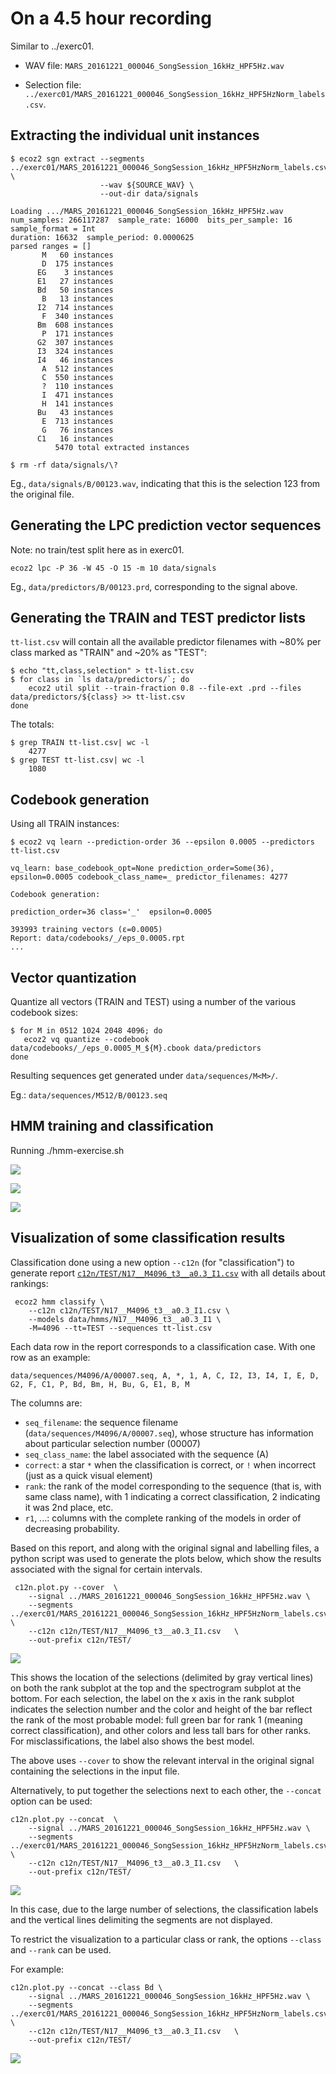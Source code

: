 # On a 4.5 hour recording

Similar to ../exerc01.

- WAV file: `MARS_20161221_000046_SongSession_16kHz_HPF5Hz.wav`

- Selection file: `../exerc01/MARS_20161221_000046_SongSession_16kHz_HPF5HzNorm_labels.csv`.


## Extracting the individual unit instances

```
$ ecoz2 sgn extract --segments ../exerc01/MARS_20161221_000046_SongSession_16kHz_HPF5HzNorm_labels.csv \
                    --wav ${SOURCE_WAV} \
                    --out-dir data/signals

Loading .../MARS_20161221_000046_SongSession_16kHz_HPF5Hz.wav
num_samples: 266117287  sample_rate: 16000  bits_per_sample: 16  sample_format = Int
duration: 16632  sample_period: 0.0000625
parsed ranges = []
       M   60 instances
       D  175 instances
      EG    3 instances
      E1   27 instances
      Bd   50 instances
       B   13 instances
      I2  714 instances
       F  340 instances
      Bm  608 instances
       P  171 instances
      G2  307 instances
      I3  324 instances
      I4   46 instances
       A  512 instances
       C  550 instances
       ?  110 instances
       I  471 instances
       H  141 instances
      Bu   43 instances
       E  713 instances
       G   76 instances
      C1   16 instances
          5470 total extracted instances
```

```
$ rm -rf data/signals/\?
```

Eg., `data/signals/B/00123.wav`, indicating that this is the selection
123 from the original file.

## Generating the LPC prediction vector sequences

Note: no train/test split here as in exerc01.

```
ecoz2 lpc -P 36 -W 45 -O 15 -m 10 data/signals
```

Eg., `data/predictors/B/00123.prd`, corresponding to the signal above.


## Generating the TRAIN and TEST predictor lists

`tt-list.csv` will contain all the available predictor filenames with
~80% per class marked as "TRAIN" and ~20% as "TEST":

```
$ echo "tt,class,selection" > tt-list.csv
$ for class in `ls data/predictors/`; do
    ecoz2 util split --train-fraction 0.8 --file-ext .prd --files data/predictors/${class} >> tt-list.csv
done
```

The totals:
```
$ grep TRAIN tt-list.csv| wc -l
    4277
$ grep TEST tt-list.csv| wc -l
    1080
```

## Codebook generation

Using all TRAIN instances:

```
$ ecoz2 vq learn --prediction-order 36 --epsilon 0.0005 --predictors tt-list.csv

vq_learn: base_codebook_opt=None prediction_order=Some(36), epsilon=0.0005 codebook_class_name=_ predictor_filenames: 4277

Codebook generation:

prediction_order=36 class='_'  epsilon=0.0005

393993 training vectors (ε=0.0005)
Report: data/codebooks/_/eps_0.0005.rpt
...
```

## Vector quantization

Quantize all vectors (TRAIN and TEST) using a number of the various
codebook sizes:

```
$ for M in 0512 1024 2048 4096; do 
   ecoz2 vq quantize --codebook data/codebooks/_/eps_0.0005_M_${M}.cbook data/predictors
done
```

Resulting sequences get generated under `data/sequences/M<M>/`.

Eg.: `data/sequences/M512/B/00123.seq`


## HMM training and classification

Running ./hmm-exercise.sh

![](summary.png)

![](summary1.png)

![](summary2.png)


## Visualization of some classification results

Classification done using a new option `--c12n` (for "classification")
to generate report
[`c12n/TEST/N17__M4096_t3__a0.3_I1.csv`](c12n/TEST/N17__M4096_t3__a0.3_I1.csv)
with all details about rankings:

     ecoz2 hmm classify \
        --c12n c12n/TEST/N17__M4096_t3__a0.3_I1.csv \
        --models data/hmms/N17__M4096_t3__a0.3_I1 \
        -M=4096 --tt=TEST --sequences tt-list.csv

Each data row in the report corresponds to a classification case.
With one row as an example:

```csv
data/sequences/M4096/A/00007.seq, A, *, 1, A, C, I2, I3, I4, I, E, D, G2, F, C1, P, Bd, Bm, H, Bu, G, E1, B, M
```

The columns are:

- `seq_filename`: the sequence filename (`data/sequences/M4096/A/00007.seq`),
  whose structure has information about particular selection number (00007)
- `seq_class_name`: the label associated with the sequence (A)
- `correct`: a star `*` when the classification is correct, or `!` when incorrect
  (just as a quick visual element)
- `rank`: the rank of the model corresponding to the sequence (that is, with
  same class name), with 1 indicating a correct classification,
  2 indicating it was 2nd place, etc.
- `r1`, ...: columns with the complete ranking of the models
  in order of decreasing probability.

Based on this report, and along with the original signal and labelling files,
a python script was used to generate the plots below, which show
the results associated with the signal for certain intervals.

     c12n.plot.py --cover  \
        --signal ../MARS_20161221_000046_SongSession_16kHz_HPF5Hz.wav \
        --segments ../exerc01/MARS_20161221_000046_SongSession_16kHz_HPF5HzNorm_labels.csv \
        --c12n c12n/TEST/N17__M4096_t3__a0.3_I1.csv   \
        --out-prefix c12n/TEST/

![](c12n/TEST/c12n_cover.png)

This shows the location of the selections (delimited by gray vertical lines)
on both the rank subplot at the top and the spectrogram subplot at the bottom.
For each selection, the label on the x axis in the rank subplot indicates
the selection number and the color and height of the bar reflect the rank
of the most probable model: full green bar for rank 1 (meaning correct
classification), and other colors and less tall bars for other ranks.
For misclassifications, the label also shows the best model.

The above uses `--cover` to show the relevant interval in the original
signal containing the selections in the input file.

Alternatively, to put together the selections next to each other, the
`--concat` option can be used:

    c12n.plot.py --concat  \
        --signal ../MARS_20161221_000046_SongSession_16kHz_HPF5Hz.wav \
        --segments ../exerc01/MARS_20161221_000046_SongSession_16kHz_HPF5HzNorm_labels.csv \
        --c12n c12n/TEST/N17__M4096_t3__a0.3_I1.csv   \
        --out-prefix c12n/TEST/

![](c12n/TEST/c12n_concat.png)

In this case, due to the large number of selections, the classification
labels and the vertical lines delimiting the segments are not displayed.

To restrict the visualization to a particular class or rank, the options
`--class` and `--rank` can be used.

For example:

    c12n.plot.py --concat --class Bd \
        --signal ../MARS_20161221_000046_SongSession_16kHz_HPF5Hz.wav \
        --segments ../exerc01/MARS_20161221_000046_SongSession_16kHz_HPF5HzNorm_labels.csv \
        --c12n c12n/TEST/N17__M4096_t3__a0.3_I1.csv   \
        --out-prefix c12n/TEST/

![](c12n/TEST/c12n_concat_Bd.png)

